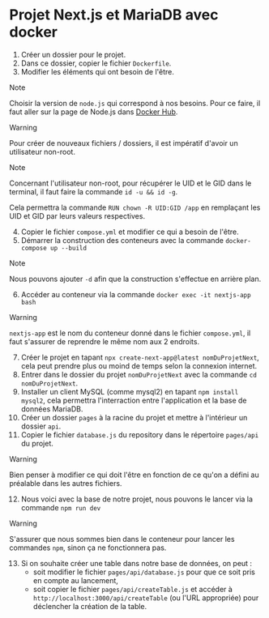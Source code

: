 # Projet Next.js et MariaDB avec docker

1. Créer un dossier pour le projet.
2. Dans ce dossier, copier le fichier `Dockerfile`.
3. Modifier les éléments qui ont besoin de l'être.

> [!NOTE]
> Choisir la version de `node.js` qui correspond à nos besoins.
> Pour ce faire, il faut aller sur la page de Node.js dans [Docker Hub](https://hub.docker.com/_/node).

> [!WARNING]
> Pour créer de nouveaux fichiers / dossiers, il est impératif d'avoir un utilisateur non-root.

> [!NOTE]
> Concernant l'utilisateur non-root, pour récupérer le UID et le GID dans le terminal, il faut faire la commande `id -u && id -g`.
>   
> Cela permettra la commande `RUN chown -R UID:GID /app` en remplaçant les UID et GID par leurs valeurs respectives.

4. Copier le fichier `compose.yml` et modifier ce qui a besoin de l'être.
5. Démarrer la construction des conteneurs avec la commande `docker-compose up --build`

> [!NOTE]
> Nous pouvons ajouter `-d` afin que la construction s'effectue en arrière plan.

6. Accéder au conteneur via la commande `docker exec -it nextjs-app bash`

> [!WARNING]
> `nextjs-app` est le nom du conteneur donné dans le fichier `compose.yml`, il faut s'assurer de reprendre le même nom aux 2 endroits.

7. Créer le projet en tapant `npx create-next-app@latest nomDuProjetNext`, cela peut prendre plus ou moind de temps selon la connexion internet.
8. Entrer dans le dossier du projet `nomDuProjetNext` avec la commande `cd nomDuProjetNext`.
9. Installer un client MySQL (comme mysql2) en tapant `npm install mysql2`, cela permettra l'interraction entre l'application et la base de données MariaDB.
10. Créer un dossier `pages` à la racine du projet et mettre à l'intérieur un dossier `api`.
11. Copier le fichier `database.js` du repository dans le répertoire `pages/api` du projet.

> [!WARNING]
> Bien penser à modifier ce qui doit l'être en fonction de ce qu'on a défini au préalable dans les autres fichiers.

12. Nous voici avec la base de notre projet, nous pouvons le lancer via la commande `npm run dev`

> [!WARNING]
> S'assurer que nous sommes bien dans le conteneur pour lancer les commandes `npm`, sinon ça ne fonctionnera pas.

13. Si on souhaite créer une table dans notre base de données, on peut :
    - soit modifier le fichier `pages/api/database.js` pour que ce soit pris en compte au lancement,
    - soit copier le fichier `pages/api/createTable.js` et accéder à `http://localhost:3000/api/createTable` (ou l'URL appropriée) pour déclencher la création de la table.
